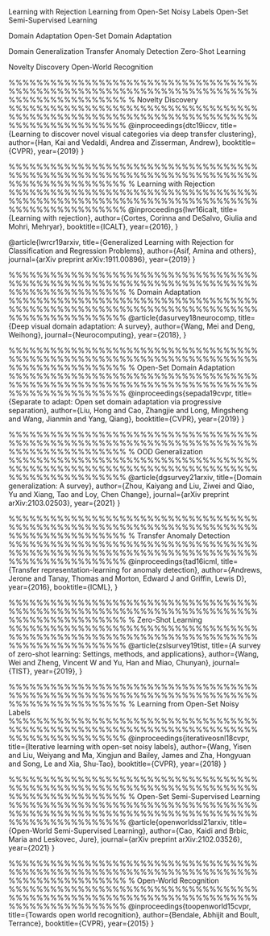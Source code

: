 Learning with Rejection
Learning from Open-Set Noisy Labels
Open-Set Semi-Supervised Learning

Domain Adaptation
Open-Set Domain Adaptation

Domain Generalization
Transfer Anomaly Detection
Zero-Shot Learning

Novelty Discovery
Open-World Recognition



%%%%%%%%%%%%%%%%%%%%%%%%%%%%%%%%%%%%%%%%%%%%%%%%%%%%%%%%%%%%%%%%%%%%%%%%%%%%%%%%%%%%%%%%%
% Novelty Discovery
%%%%%%%%%%%%%%%%%%%%%%%%%%%%%%%%%%%%%%%%%%%%%%%%%%%%%%%%%%%%%%%%%%%%%%%%%%%%%%%%%%%%%%%%%
@inproceedings{dtc19iccv,
  title={Learning to discover novel visual categories via deep transfer clustering},
  author={Han, Kai and Vedaldi, Andrea and Zisserman, Andrew},
  booktitle={CVPR},
  year={2019}
}




%%%%%%%%%%%%%%%%%%%%%%%%%%%%%%%%%%%%%%%%%%%%%%%%%%%%%%%%%%%%%%%%%%%%%%%%%%%%%%%%%%%%%%%%%
% Learning with Rejection 
%%%%%%%%%%%%%%%%%%%%%%%%%%%%%%%%%%%%%%%%%%%%%%%%%%%%%%%%%%%%%%%%%%%%%%%%%%%%%%%%%%%%%%%%%
@inproceedings{lwr16icalt,
  title={Learning with rejection},
  author={Cortes, Corinna and DeSalvo, Giulia and Mohri, Mehryar},
  booktitle={ICALT},
  year={2016},
}

@article{lwrcr19arxiv,
  title={Generalized Learning with Rejection for Classification and Regression Problems},
  author={Asif, Amina and others},
  journal={arXiv preprint arXiv:1911.00896},
  year={2019}
}

%%%%%%%%%%%%%%%%%%%%%%%%%%%%%%%%%%%%%%%%%%%%%%%%%%%%%%%%%%%%%%%%%%%%%%%%%%%%%%%%%%%%%%%%%
% Domain Adaptation
%%%%%%%%%%%%%%%%%%%%%%%%%%%%%%%%%%%%%%%%%%%%%%%%%%%%%%%%%%%%%%%%%%%%%%%%%%%%%%%%%%%%%%%%%
@article{dasurvey18neurocomp,
  title={Deep visual domain adaptation: A survey},
  author={Wang, Mei and Deng, Weihong},
  journal={Neurocomputing},
  year={2018},
}


%%%%%%%%%%%%%%%%%%%%%%%%%%%%%%%%%%%%%%%%%%%%%%%%%%%%%%%%%%%%%%%%%%%%%%%%%%%%%%%%%%%%%%%%%
% Open-Set Domain Adaptation
%%%%%%%%%%%%%%%%%%%%%%%%%%%%%%%%%%%%%%%%%%%%%%%%%%%%%%%%%%%%%%%%%%%%%%%%%%%%%%%%%%%%%%%%%
@inproceedings{sepada19cvpr,
  title={Separate to adapt: Open set domain adaptation via progressive separation},
  author={Liu, Hong and Cao, Zhangjie and Long, Mingsheng and Wang, Jianmin and Yang, Qiang},
  booktitle={CVPR},
  year={2019}
}


%%%%%%%%%%%%%%%%%%%%%%%%%%%%%%%%%%%%%%%%%%%%%%%%%%%%%%%%%%%%%%%%%%%%%%%%%%%%%%%%%%%%%%%%%
% OOD Generalization
%%%%%%%%%%%%%%%%%%%%%%%%%%%%%%%%%%%%%%%%%%%%%%%%%%%%%%%%%%%%%%%%%%%%%%%%%%%%%%%%%%%%%%%%%
@article{dgsurvey21arxiv,
  title={Domain generalization: A survey},
  author={Zhou, Kaiyang and Liu, Ziwei and Qiao, Yu and Xiang, Tao and Loy, Chen Change},
  journal={arXiv preprint arXiv:2103.02503},
  year={2021}
}



%%%%%%%%%%%%%%%%%%%%%%%%%%%%%%%%%%%%%%%%%%%%%%%%%%%%%%%%%%%%%%%%%%%%%%%%%%%%%%%%%%%%%%%%%
% Transfer Anomaly Detection
%%%%%%%%%%%%%%%%%%%%%%%%%%%%%%%%%%%%%%%%%%%%%%%%%%%%%%%%%%%%%%%%%%%%%%%%%%%%%%%%%%%%%%%%%
@inproceedings{tad16icml,
  title={Transfer representation-learning for anomaly detection},
  author={Andrews, Jerone and Tanay, Thomas and Morton, Edward J and Griffin, Lewis D},
  year={2016},
  booktitle={ICML},
}

%%%%%%%%%%%%%%%%%%%%%%%%%%%%%%%%%%%%%%%%%%%%%%%%%%%%%%%%%%%%%%%%%%%%%%%%%%%%%%%%%%%%%%%%%
% Zero-Shot Learning
%%%%%%%%%%%%%%%%%%%%%%%%%%%%%%%%%%%%%%%%%%%%%%%%%%%%%%%%%%%%%%%%%%%%%%%%%%%%%%%%%%%%%%%%%
@article{zslsurvey19tist,
  title={A survey of zero-shot learning: Settings, methods, and applications},
  author={Wang, Wei and Zheng, Vincent W and Yu, Han and Miao, Chunyan},
  journal={TIST},
  year={2019},
}

%%%%%%%%%%%%%%%%%%%%%%%%%%%%%%%%%%%%%%%%%%%%%%%%%%%%%%%%%%%%%%%%%%%%%%%%%%%%%%%%%%%%%%%%%
% Learning from Open-Set Noisy Labels
%%%%%%%%%%%%%%%%%%%%%%%%%%%%%%%%%%%%%%%%%%%%%%%%%%%%%%%%%%%%%%%%%%%%%%%%%%%%%%%%%%%%%%%%%
@inproceedings{iterativeosnl18cvpr,
  title={Iterative learning with open-set noisy labels},
  author={Wang, Yisen and Liu, Weiyang and Ma, Xingjun and Bailey, James and Zha, Hongyuan and Song, Le and Xia, Shu-Tao},
  booktitle={CVPR},
  year={2018}
}


%%%%%%%%%%%%%%%%%%%%%%%%%%%%%%%%%%%%%%%%%%%%%%%%%%%%%%%%%%%%%%%%%%%%%%%%%%%%%%%%%%%%%%%%%
% Open-Set Semi-Supervised Learning
%%%%%%%%%%%%%%%%%%%%%%%%%%%%%%%%%%%%%%%%%%%%%%%%%%%%%%%%%%%%%%%%%%%%%%%%%%%%%%%%%%%%%%%%%
@article{openworldssl21arxiv,
  title={Open-World Semi-Supervised Learning},
  author={Cao, Kaidi and Brbic, Maria and Leskovec, Jure},
  journal={arXiv preprint arXiv:2102.03526},
  year={2021}
}

%%%%%%%%%%%%%%%%%%%%%%%%%%%%%%%%%%%%%%%%%%%%%%%%%%%%%%%%%%%%%%%%%%%%%%%%%%%%%%%%%%%%%%%%%
% Open-World Recognition
%%%%%%%%%%%%%%%%%%%%%%%%%%%%%%%%%%%%%%%%%%%%%%%%%%%%%%%%%%%%%%%%%%%%%%%%%%%%%%%%%%%%%%%%%
@inproceedings{toopenworld15cvpr,
  title={Towards open world recognition},
  author={Bendale, Abhijit and Boult, Terrance},
  booktitle={CVPR},
  year={2015}
}

